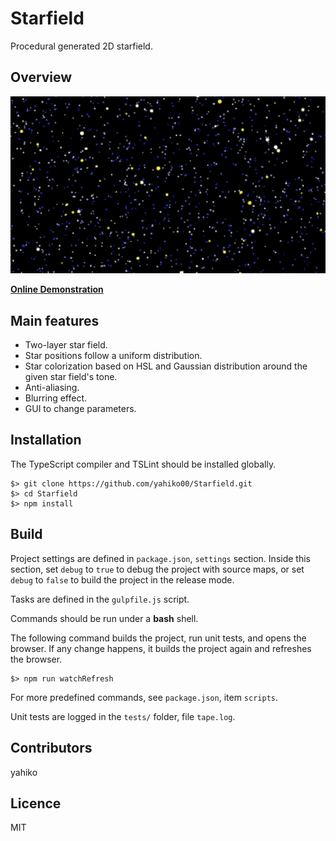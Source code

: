 # Starfield #

Procedural generated 2D starfield.

## Overview ##

![Starfield overview](https://raw.githubusercontent.com/yahiko00/yahiko00.github.io/master/images/starfield20170707.gif)

**[Online Demonstration](http://yahiko.developpez.com/apps/Starfield/)**


## Main features ##

* Two-layer star field.
* Star positions follow a uniform distribution.
* Star colorization based on HSL and Gaussian distribution around the given star field's tone.
* Anti-aliasing.
* Blurring effect.
* GUI to change parameters.


## Installation ##

The TypeScript compiler and TSLint should be installed globally.

	$> git clone https://github.com/yahiko00/Starfield.git
	$> cd Starfield
	$> npm install


## Build ##

Project settings are defined in `package.json`, `settings` section. Inside this section, set `debug` to `true` to debug the project with source maps, or set `debug` to `false` to build the project in the release mode.

Tasks are defined in the `gulpfile.js` script.

Commands should be run under a **bash** shell.

The following command builds the project, run unit tests, and opens the browser. If any change happens, it builds the project again and refreshes the browser.

	$> npm run watchRefresh

For more predefined commands, see `package.json`, item `scripts`.

Unit tests are logged in the `tests/` folder, file `tape.log`.

## Contributors ##

yahiko


## Licence ##

MIT
